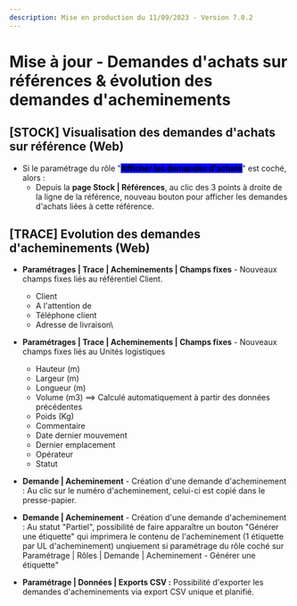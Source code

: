 ```yaml
---
description: Mise en production du 11/09/2023 - Version 7.0.2
---
```


# Mise à jour - Demandes d'achats sur références & évolution des demandes d'acheminements

## \[STOCK] Visualisation des demandes d'achats sur référence (Web)

* Si le paramétrage du rôle "<mark style="background-color:blue;">**Afficher les demandes d'achats**</mark>" est coché, alors :&#x20;
  * Depuis la **page Stock | Références**, au clic des 3 points à droite de la ligne de la référence, nouveau bouton pour afficher les demandes d'achats liées à cette référence.

## \[TRACE] Evolution des demandes d'acheminements (Web)

* **Paramétrages | Trace | Acheminements | Champs fixes** - Nouveaux champs fixes liés au référentiel Client.
  * Client
  * A l'attention de
  * Téléphone client
  * Adresse de livraison\

*   **Paramétrages | Trace | Acheminements | Champs fixes** - Nouveaux champs fixes liés au Unités logistiques

    * Hauteur (m)
    * Largeur (m)
    * Longueur (m)
    * Volume (m3) ==> Calculé automatiquement à partir des données précédentes
    * Poids (Kg)
    * Commentaire
    * Date dernier mouvement
    * Dernier emplacement
    * Opérateur
    * Statut


* **Demande | Acheminement** - Création d'une demande d'acheminement : Au clic sur le numéro d'acheminement, celui-ci est copié dans le presse-papier.
* **Demande | Acheminement** - Création d'une demande d'acheminement : Au statut "Partiel", possibilité de faire apparaître un bouton "Générer une étiquette" qui imprimera le contenu de l'acheminement (1 étiquette par UL d'acheminement) unqiuement si paramétrage du rôle coché sur Paramétrage | Rôles | Demande | Acheminement - Générer une étiquette"
* **Paramétrage | Données | Exports CSV :** Possibilité d'exporter les demandes d'acheminements via export CSV unique et planifié.&#x20;

